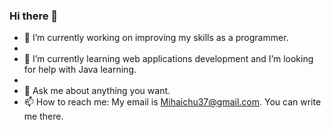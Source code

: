 ### Hi there 👋



- 🔭 I’m currently working on improving my skills as a programmer.
- 
- 🌱 I’m currently learning web applications development and I’m looking for help with Java learning.
- 
- 💬 Ask me about anything you want.
- 📫 How to reach me: My email is Mihaichu37@gmail.com. You can write me there.
